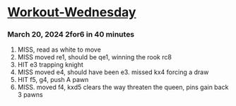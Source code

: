 # [Workout-Wednesday](https://new.uschess.org/news)
### March 20, 2024 2for6 in 40 minutes
1. MISS, read as white to move
2. MISS moved re1, should be qe1, winning the rook rc8
3. HIT e3 trapping knight
4. MISS moved e4, should have been e3.  missed kx4 forcing a draw
5. HIT f5, g4, push A pawn
6. MISS. moved f4, kxd5 clears the way threaten the queen, pins gain back 3 pawns
